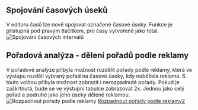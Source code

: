 ﻿---
categories: [kiwi]
layout: kiwi
---
## Spojování časových úseků
V editoru časů lze nově spojovat označené časové úseky. Funkce je přístupná pod pravým tlačítkem, pro časy vytvořené jako total.
![Spojování časových intervalů]({{site.url}}/data/spojovanicasu.png "Spojování časových intervalů") 

## Pořadová analýza - dělení pořadů podle reklamy
V pořadové analýze přibyla možnost rozdělit pořady podle reklamy, která ve výstupu rozdělí vybraný pořad na časové úseky, kdy neběžela reklama. S touto volbou přibyla možnost zobrazit i nerozpadnuté pořady. Pokud je zaškrtnutá, bude se ve výstupní tabulce zobrazovat 2x. Jednou jako celý pořad a podruhé jako jeho úseky dělené reklamou.
![Rozpadnout pořady podle reklamy]({{site.url}}/data/rozpaddlereklamy.png "Rozpadnout pořady podle reklamy")
[Rozpadnout pořady podle reklamy2]({{site.url}}/data/rozpaddlereklamy2.png "Rozpadnout pořady podle reklamy2")
